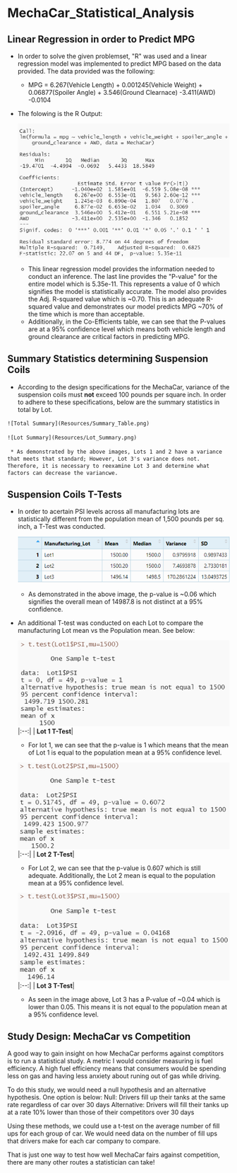 # MechaCar_Statistical_Analysis
## Linear Regression in order to Predict MPG
   * In order to solve the given problemset, "R" was used and a linear regression model was implemented to predict MPG based on the data provided. The data provided was the following:
      * MPG = 6.267(Vehicle Length) + 0.001245(Vehicle Weight) + 0.06877(Spoiler Angle) + 3.546(Ground Clearnace) -3.411(AWD) -0.0104
    
   * The folowing is the R Output:

      ![R Output](Resources/MGP_LIN_regression_output.png)

      * This linear regression model provides the information needed to conduct an inference. The last line provides the "P-value" for the entire model which is 5.35e-11. This represents a value of 0 which signifies the model is statistically accurate. The model also provides the Adj. R-squared value which is ~0.70. This is an adequate R-squared value and demonstrates our model predicts MPG ~70% of the time which is more than acceptable.
      * Additionally, in the Co-Efficients table, we can see that the P-values are at a 95% confidence level which means both vehicle length and ground clearance are critical factors in predicting MPG. 
      
## Summary Statistics determining Suspension Coils
   * According to the design specifications for the MechaCar, variance of the suspension coils must **not** exceed 100 pounds per square inch. In order to adhere to these specifications, below are the summary statistics in total by Lot.

    ![Total Summary](Resources/Summary_Table.png)

    ![Lot Summary](Resources/Lot_Summary.png)

     * As demonstrated by the above images, Lots 1 and 2 have a variance that meets that standard; However, Lot 3's variance does not. Therefore, it is necessary to reexamine Lot 3 and determine what factors can decrease the variancwe. 

## Suspension Coils T-Tests
   * In order to acertain PSI levels across all manufacturing lots are statistically different from the population mean of 1,500 pounds per sq. inch, a T-Test was conducted.

     ![Overall T-Test](Resources/Lot_Summary.png)

     * As demonstrated in the above image, the p-value is ~0.06 which signifies the overall mean of 14987.8 is not distinct at a 95% confidence. 

   * An additional T-test was conducted on each Lot to compare the manufacturing Lot mean vs the Population mean. See below:

     ![Lot 1 T-Test](Resources/Lot1_test.png)
     |:--:|
     | <b>Lot 1 T-Test</b>|

     * For lot 1, we can see that the p-value is 1 which means that the mean of Lot 1 is equal to the population mean at a 95% confidence level.

     ![Lot 2 T-Test](Resources/Lot2_test.png)
     |:--:|
     | <b>Lot 2 T-Test</b>|

     * For Lot 2, we can see that the p-value is 0.607 which is still adequate. Additionally, the Lot 2 mean is equal to the population mean at a 95% confidence level.

     ![Lot 3 T-Test](Resources/Lot3_test.png)
     |:--:|
     | <b>Lot 3 T-Test</b>|

     * As seen in the image above, Lot 3 has a P-value of ~0.04 which is lower than 0.05. This means it is not equal to the population mean at a 95% confidence level.

## Study Design: MechaCar vs Competition
A good way to gain insight on how MechaCar performs against comptitors is to run a statistical study. A metric I would consider measuring is fuel efficiency. A high fuel efficiency means that consumers would be spending less on gas and having less anxiety about runing out of gas while driving. 

To do this study, we would need a null hypothesis and an alternative hypothesis. One option is below:
Null: Drivers fill up their tanks at the same rate regardless of car over 30 days
Alternative: Drivers will fill their tanks up at a rate 10% lower than those of their competitors over 30 days

Using these methods, we could use a t-test on the average number of fill ups for each group of car. We would need data on the number of fill ups that drivers make for each car company to compare.

That is just one way to test how well MechaCar fairs against competition, there are many other routes a statistician can take!
